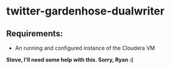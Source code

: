 twitter-gardenhose-dualwriter
==============================

Requirements:
-------------
 - An running and configured instance of the Cloudera VM

**Steve, I'll need some help with this. Sorry, Ryan :(**